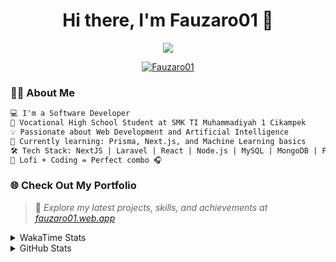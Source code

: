 <h1 align="center">Hi there, I'm Fauzaro01 👋</h1>

<p align="center">
  <img src="https://readme-typing-svg.herokuapp.com?font=Fira+Code&size=22&pause=1000&center=true&vCenter=true&width=460&lines=Full+Stack+Web+Developer;Self-Taught+Programmer;Always+Learning+New+Things;Love+to+Build+Cool+Stuff+😎" />
</p>

<p align="center">
  <a href="https://github.com/Fauzaro01">
    <img src="https://komarev.com/ghpvc/?username=Fauzaro01&label=Profile+views&color=blue&style=flat" alt="Fauzaro01" />
  </a>
</p>

### 👨‍💻 About Me

```txt
💻 I'm a Software Developer
🏫 Vocational High School Student at SMK TI Muhammadiyah 1 Cikampek
💡 Passionate about Web Development and Artificial Intelligence
🌱 Currently learning: Prisma, Next.js, and Machine Learning basics
🛠️ Tech Stack: NextJS | Laravel | React | Node.js | MySQL | MongoDB | PrismaJS
🎵 Lofi + Coding = Perfect combo 🎧
```


### 🌐 Check Out My Portfolio

> 📎 *Explore my latest projects, skills, and achievements at [fauzaro01.web.app](https://fauzaro01.web.app)*


<details>
  <summary>
     WakaTime Stats
  </summary>
  <br>
  
  <!--START_SECTION:waka-->

```txt
From: 10 September 2021 - To: 22 June 2025

Total Time: 897 hrs 21 mins

JavaScript          291 hrs 48 mins ████████░░░░░░░░░░░░░░░░░   32.52 %
PHP                 178 hrs 17 mins █████░░░░░░░░░░░░░░░░░░░░   19.87 %
HTML                106 hrs 15 mins ███░░░░░░░░░░░░░░░░░░░░░░   11.84 %
Blade Template      85 hrs 52 mins  ██▒░░░░░░░░░░░░░░░░░░░░░░   09.57 %
EJS                 56 hrs 49 mins  █▓░░░░░░░░░░░░░░░░░░░░░░░   06.33 %
Java                41 hrs 50 mins  █░░░░░░░░░░░░░░░░░░░░░░░░   04.66 %
CSS                 35 hrs 23 mins  █░░░░░░░░░░░░░░░░░░░░░░░░   03.94 %
JSON                32 hrs 30 mins  █░░░░░░░░░░░░░░░░░░░░░░░░   03.62 %
Python              13 hrs 52 mins  ▒░░░░░░░░░░░░░░░░░░░░░░░░   01.55 %
Other               6 hrs 38 mins   ▒░░░░░░░░░░░░░░░░░░░░░░░░   00.74 %
```

<!--END_SECTION:waka-->
</details>
<details>
  <summary>
    GitHub Stats
  </summary>
  <br>
  <div align="center">
    <img src="https://github-readme-stats.vercel.app/api?username=Fauzaro01&show_icons=true&theme=algolia" alt="Fauzaro01's GitHub Stats" style="margin: 20px;" />
    <img src="https://github-readme-streak-stats.herokuapp.com/?user=Fauzaro01&theme=algolia" alt="Fauzaro01's GitHub Streak" style="margin: 20px;" />
  </div>

  <div align="center">
    <img src="https://github-readme-stats.vercel.app/api?username=Fauzaro01&show_icons=true&locale=en&count_private=true&hide_rank=true&custom_title=My%20GitHub%20Stats&disable_animations=true&theme=algolia" alt="Fauzaro01's Stars" style="margin: 20px;" />
    <img src="https://github-readme-stats.vercel.app/api/top-langs/?username=Fauzaro01&langs_count=8&theme=algolia&layout=compact" alt="Top Languages" style="margin: 20px;" />
  </div>
</details>
